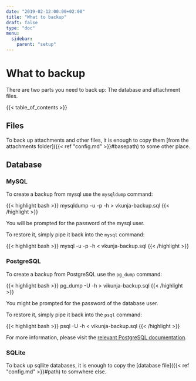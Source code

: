```yaml
---
date: "2019-02-12:00:00+02:00"
title: "What to backup"
draft: false
type: "doc"
menu:
  sidebar:
    parent: "setup"
---
```


# What to backup

There are two parts you need to back up: The database and attachment files.

{{< table_of_contents >}}

## Files

To back up attachments and other files, it is enough to copy them [from the attachments folder]({{< ref "config.md" >}}#basepath) to some other place.

## Database

### MySQL

To create a backup from mysql use the `mysqldump` command:

{{< highlight bash >}}
mysqldump -u <user> -p -h <db-host> <database> > vkunja-backup.sql
{{< /highlight >}}

You will be prompted for the password of the mysql user.

To restore it, simply pipe it back into the `mysql` command:

{{< highlight bash >}}
mysql -u <user> -p -h <db-host> <database> < vkunja-backup.sql
{{< /highlight >}}

### PostgreSQL

To create a backup from PostgreSQL use the `pg_dump` command:

{{< highlight bash >}}
pg_dump -U <user> -h <db-host> <database> > vikunja-backup.sql
{{< /highlight >}}

You might be prompted for the password of the database user.

To restore it, simply pipe it back into the `psql` command:

{{< highlight bash >}}
psql -U <user> -h <db-host> <database> < vikunja-backup.sql
{{< /highlight >}}

For more information, please visit the [relevant PostgreSQL documentation](https://www.postgresql.org/docs/12/backup-dump.html).

### SQLite

To back up sqllite databases, it is enough to copy the [database file]({{< ref "config.md" >}}#path) to somwhere else.
